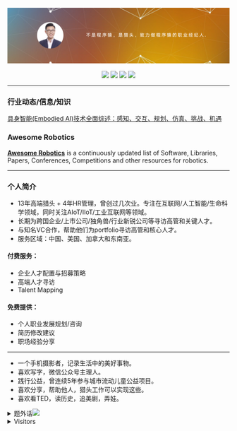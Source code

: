 ![](https://github.com/ichris007/ichris007/blob/main/images/github_banner.png)

<p align="center"> 
  <a href="https://www.linkedin.com/in/chris-pei/" target="_blank">
    <img src="https://img.shields.io/badge/LinkedIn-0077B5?style=for-the-badge&logo=linkedin&logoColor=white" height="30px"></a>
  <a href="https://x.com/007_chris" target="_blank">
    <img src="https://img.shields.io/badge/X-000?style=for-the-badge&logo=x" height="30px"></a>
  <a href="https://maimai.cn/profile/detail?dstu=30307015" target="_blank">
    <img src="https://img.shields.io/badge/Maimai-1877F2?style=for-the-badge&logo=maimai&logoColor=white" height="30px"></a>
  <a href="https://github.com/ichris007/ichris007/blob/main/images/Wechat.jpg" target="_blank">
    <img src="https://img.shields.io/badge/WeChat-25D366?style=for-the-badge&logo=wechat&logoColor=white" height="30px"></a>
</p>

---

### 行业动态/信息/知识

[具身智能(Embodied AI)技术全面综述：感知、交互、规划、仿真、挑战、机遇](https://github.com/ichris007/ichris007/blob/main/%E5%85%B7%E8%BA%AB%E6%99%BA%E8%83%BD(Embodied%20AI)%E6%8A%80%E6%9C%AF%E5%85%A8%E9%9D%A2%E7%BB%BC%E8%BF%B0%EF%BC%9A%E6%84%9F%E7%9F%A5%E3%80%81%E4%BA%A4%E4%BA%92%E3%80%81%E8%A7%84%E5%88%92%E3%80%81%E4%BB%BF%E7%9C%9F%E3%80%81%E6%8C%91%E6%88%98%E3%80%81%E6%9C%BA%E9%81%87.md)

### Awesome Robotics

[**Awesome Robotics**](https://github.com/ichris007/Awesome-Robotics) is a continuously updated list of Software, Libraries, Papers, Conferences, Competitions and other resources for robotics.

---

### 个人简介

- 13年高端猎头 + 4年HR管理，曾创过几次业。专注在互联网/人工智能/生命科学领域，同时关注AIoT/IIoT/工业互联网等领域。
- 长期为跨国企业/上市公司/独角兽/行业新锐公司等寻访高管和关键人才。
- 与知名VC合作，帮助他们为portfolio寻访高管和核心人才。
- 服务区域：中国、美国、加拿大和东南亚。


#### 付费服务：

- 企业人才配置与招募策略
- 高端人才寻访
- Talent Mapping

#### 免费提供：

- 个人职业发展规划/咨询
- 简历修改建议
- 职场经验分享

---

- 一个手机摄影者，记录生活中的美好事物。
- 喜欢写字，微信公众号主理人。
- 践行公益，曾连续5年参与城市流动儿童公益项目。
- 喜欢分享，帮助他人，猎头工作可以实现这些。
- 喜欢看TED，读历史，追美剧，弄娃。

<details>
 <summary>题外话<img src="https://media.giphy.com/media/mGcNjsfWAjY5AEZNw6/giphy.gif" width="50"></summary>

#### 题外话：

    俗话说的好：“除了你的父母，猎头可能是最希望你成功的人”，猎头最大的资源就是人才和人脉网络，帮助你，也是在帮助我自己。

    联系我时，请注明来自Github，你的需求将会被优先对接。期待与你的连结！

#### 关键词

互联网 | AI | 人工智能 | 机器人 | 具身智能 | AIGC | AI制药 | AI生物 | 电商 | 教育 | 本地生活 | 新零售 | 机器学习 | 深度学习 | 强化学习 | 计算机视觉 | 云计算 | 物联网 | 工业互联网 | 智能硬件 | 自动驾驶 | 无人车 | 无人机 | Artificial Intelligence | Robot | Robotics | NLP | Natural Language Processing | Machine Learning | ML | DL | Deep Learning | RL | Reinforcement Learning | Computer Vision | Cloud Computing | IoT | IIoT | Intelligent Hardware | Autonomous Vehicles | Self-driving Automobile | UAV | Drone | 算法 | Algorithm | AML | Python | Drug Discovery | AI Drug |
</details>
<details>
 <summary>Visitors</summary>
<a href="http://s05.flagcounter.com/more/AJU"><img src="https://s05.flagcounter.com/count2/AJU/bg_FFFFFF/txt_000000/border_CCCCCC/columns_5/maxflags_10/viewers_0/labels_0/pageviews_1/flags_0/percent_0/" alt="Flag Counter" border="0"></a>

![](https://komarev.com/ghpvc/?username=ichris&style=flat-square)

